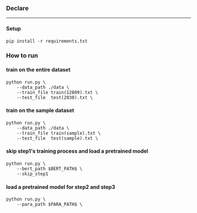### Declare
***
#### Setup
```text
pip install -r requirements.txt
```
### How to run

#### train on the entire dataset
```text
python run.py \
    --data_path ./data \
    --train_file train(12809).txt \
    --test_file  test(2030).txt \
```

#### train on the sample dataset
```text
python run.py \
    --data_path ./data \
    --train_file train(sample).txt \
    --test_file  test(sample).txt \
```

#### skip step1's training process and load a pretrained model
```text
python run.py \
    --bert_path $BERT_PATH$ \
    --skip_step1
```

#### load a pretrained model for step2 and step3
```text
python run.py \
    --para_path $PARA_PATH$ \
```









